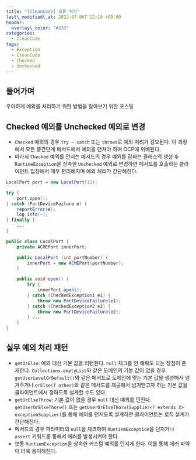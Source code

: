 ```yaml
---
title: "[CleanCode] 오류 처리"
last\_modified\_at: 2022-07-06T 12:19 +09:00
header:
  overlay\_color: "#333"
categories:
  - CleanCode
tags:
  - Exception
  - CleanCode
  - Checked
  - Unchecked
---
```

## 들어가며
우아하게 예외를 처리하기 위한 방법을 알아보기 위한 포스팅

## Checked 예외를 Unchecked 예외로 변경
- `Checked` 예외의 경우 `try ~ catch` 또는 `throws`로 예외 처리가 강요된다. 이 과정에서 모든 중간단계 메서드에서 예외를 던져야 하며 OCP에 위배된다.
- 따라서 `Checked` 예외를 던지는 메서드의 경우 예외를 감싸는 클래스의 생성 후 `RuntimeException`을 상속한 `Unchecked` 예외로 변경하면 메서드를 호출하는 클라이언트 입장에서 매우 편리해지며 예외 처리가 간단해진다.

```java
LocalPort port = new LocalPort(12);

try {
    port.open();
} catch (PortDeviceFailure e) {
    reportError(e);
    log.info(~);
} finally {
    ...
}

public class LocalPort {
    private ACMEPort innerPort;

    public LocalPort (int portNumber) {
        innerPort = new ACMEPort(portNumber);
    }

    public void open() {
        try {
            innerPort.open();
        } catch (CheckedException1 e1) {
            throw new PortDeviceFailure(e1);
        } catch (CheckedException2 e2) {
            throw new PortDeviceFailure(e2);
        } ...
    }
}
```

## 실무 예외 처리 패턴
- `getOrElse`: 예외 대신 기본 값을 리턴한다. `null` 체크를 안 해줘도 되는 장점이 존재한다. `Collections.emptyList`와 같은 도메인의 기본 값이 없을 경우 `getUserLevelOrDefault()`와 같은 메서드로 도메인에 맞는 기본 값을 생성해서 넘겨주거나 `orElse(T other)`와 같은 메서드를 제공해서 넘겨받고자 하는 기본 값을 클라이언트에서 정하도록 설계할 수도 있다.
- `getOrElseThrow`: 기본 값이 없을 경우 `null` 대신 예외를 던진다. `getUserOrElseThorw()` 또는 `getUserOrElseThorw(Supplier<? extends X> exceptionSupplier)`를 통해 예외를 던지도록 설계하면 클라이언트는 로직 설계가 간단해진다.
- 메서드의 경우 파라미터의 `null`을 체크하여 `RuntiemException`을 던지거나 `assert` 키워드를 통해서 에러를 발생시켜야 한다.
- 보통 `RuntiemException`을 상속한 커스텀 예외를 던지게 한다. 이를 통해 에러 파악이 더욱 용이해진다.